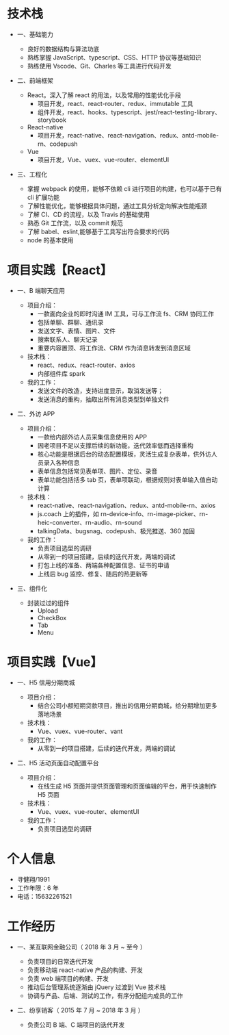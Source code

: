 # 技术栈

- 一、基础能力

  - 良好的数据结构与算法功底
  - 熟练掌握 JavaScript、typescript、CSS、HTTP 协议等基础知识
  - 熟练使用 Vscode、Git、Charles 等工具进行代码开发

- 二、前端框架

  - React。深入了解 react 的用法，以及常用的性能优化手段
    - 项目开发，react、react-router、redux、immutable 工具
    - 组件开发，react、hooks、typescript、jest/react-testing-library、storybook
  - React-native
    - 项目开发，react-native、react-navigation、redux、antd-mobile-rn、codepush
  - Vue
    - 项目开发，Vue、vuex、vue-router、elementUI

- 三、工程化
  - 掌握 webpack 的使用，能够不依赖 cli 进行项目的构建，也可以基于已有 cli 扩展功能
  - 了解性能优化，能够根据具体问题，通过工具分析定向解决性能瓶颈
  - 了解 CI、CD 的流程，以及 Travis 的基础使用
  - 熟悉 Git 工作流，以及 commit 规范
  - 了解 babel、eslint,能够基于工具写出符合要求的代码
  - node 的基本使用

# 项目实践【React】

- 一、B 端聊天应用

  - 项目介绍：
    - 一款面向企业的即时沟通 IM 工具，可与工作流 fs、CRM 协同工作
    - 包括单聊、群聊、通讯录
    - 发送文字、表情、图片、文件
    - 搜索联系人、聊天记录
    - 重要内容置顶、将工作流、CRM 作为消息转发到消息区域
  - 技术栈：
    - react、redux、react-router、axios
    - 内部组件库 spark
  - 我的工作：
    - 发送文件的改造，支持进度显示，取消发送等；
    - 发送消息的重构，抽取出所有消息类型到单独文件

- 二、外访 APP

  - 项目介绍：
    - 一款给内部外访人员采集信息使用的 APP
    - 因老项目不足以支撑后续的新功能，迭代效率低而选择重构
    - 核心功能是根据后台的动态配置模板，灵活生成复杂表单，供外访人员录入各种信息
    - 表单信息包括常见表单项、图片、定位、录音
    - 表单功能包括括多 tab 页，表单项联动，根据规则对表单输入值自动计算
  - 技术栈：
    - react-native、react-navigation、redux、antd-mobile-rn、axios
    - js.coach 上的插件，如 rn-device-info、rn-image-picker、rn-heic-converter、rn-audio、rn-sound
    - talkingData、bugsnag、codepush、极光推送、360 加固
  - 我的工作：
    - 负责项目选型的调研
    - 从零到一的项目搭建，后续的迭代开发，两端的调试
    - 打包上线的准备、两端各种配置信息、证书的申请
    - 上线后 bug 监控、修复、随后的热更新等

- 三、组件化
  - 封装过过的组件
    - Upload
    - CheckBox
    - Tab
    - Menu

# 项目实践【Vue】

- 一、H5 信用分期商城

  - 项目介绍：
    - 结合公司小额短期贷款项目，推出的信用分期商城，给分期增加更多落地场景
  - 技术栈：
    - Vue、vuex、vue-router、vant
  - 我的工作：
    - 从零到一的项目搭建，后续的迭代开发，两端的调试

- 二、H5 活动页面自动配置平台
  - 项目介绍：
    - 在线生成 H5 页面并提供页面管理和页面编辑的平台，用于快速制作 H5 页面
  - 技术栈：
    - Vue、vuex、vue-router、elementUI
  - 我的工作：
    - 负责项目选型的调研

# 个人信息

- 寻健翔/1991
- 工作年限：6 年
- 电话：15632261521

# 工作经历

- 一、某互联网金融公司（ 2018 年 3 月 ~ 至今 ）

  - 负责项目的日常迭代开发
  - 负责移动端 react-native 产品的构建、开发
  - 负责 web 端项目的构建、开发
  - 推动后台管理系统逐渐由 jQuery 过渡到 Vue 技术栈
  - 协调与产品、后端、测试的工作，有序分配组内成员的工作

- 二、纷享销客（ 2015 年 7 月 ~ 2018 年 3 月 ）
  - 负责公司 B 端、C 端项目的迭代开发
